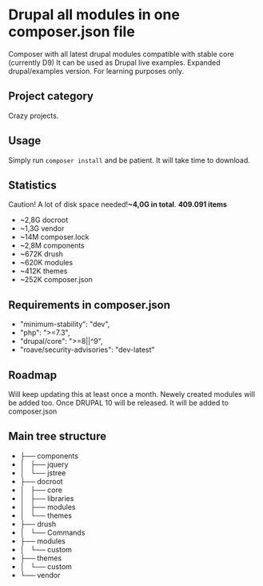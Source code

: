 # Drupal all modules in one composer.json file
Composer with all latest drupal modules compatible with stable core (currently D9)
It can be used as Drupal live examples. Expanded drupal/examples version. For learning purposes only.
## Project category
 Crazy projects.

## Usage
Simply run `composer install` and be patient. It will take time to download.

## Statistics
Caution! A lot of disk space needed!**~4,0G in total**. **409.091 items**

- ~2,8G	docroot
- ~1,3G	vendor
- ~14M	  composer.lock
- ~2,8M	components
- ~672K	drush
- ~620K	modules
- ~412K	themes
- ~252K	composer.json

## Requirements in composer.json

- "minimum-stability": "dev",
- "php": ">=7.3",
- "drupal/core": ">=8||^9",
- "roave/security-advisories": "dev-latest"

## Roadmap
Will keep updating this at least once a month. Newely created modules will be added too.
Once DRUPAL 10 will be released. It will be added to composer.json

## Main tree structure
- ├── components
- │   ├── jquery
- │   └── jstree
- ├── docroot
- │   ├── core
- │   ├── libraries
- │   ├── modules
- │   └── themes
- ├── drush
- │   └── Commands
- ├── modules
- │   └── custom
- ├── themes
- │   └── custom
- └── vendor
